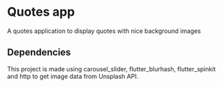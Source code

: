 # Quotes app

A quotes application to display quotes with nice background images

## Dependencies

This project is made using carousel_slider, flutter_blurhash, flutter_spinkit and http to get image data from Unsplash API.
